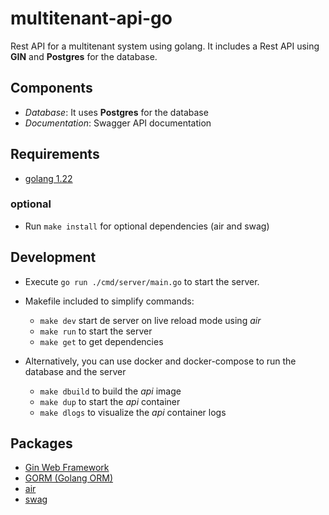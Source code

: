 # multitenant-api-go

Rest API for a multitenant system using golang. It includes a Rest API using **GIN** and **Postgres** for the database.

## Components

- *Database*: It uses **Postgres** for the database
- *Documentation*: Swagger API documentation

## Requirements

- [golang 1.22](https://go.dev/doc/install)

### optional

- Run `make install` for optional dependencies (air and swag)

## Development

- Execute `go run ./cmd/server/main.go` to start the server.
- Makefile included to simplify commands:
  - `make dev` start de server on live reload mode using *air*
  - `make run` to start the server
  - `make get` to get dependencies

- Alternatively, you can use docker and docker-compose to run the database and the server
  - `make dbuild` to build the *api* image
  - `make dup` to start the *api* container
  - `make dlogs` to visualize the *api* container logs

## Packages

- [Gin Web Framework](https://github.com/gin-gonic/gin)
- [GORM (Golang ORM)](https://gorm.io/)
- [air](https://github.com/cosmtrek/air)
- [swag](https://github.com/swaggo/swag)


